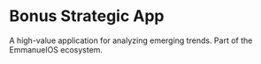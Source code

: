 # Bonus Strategic App

A high-value application for analyzing emerging trends. Part of the EmmanuelOS ecosystem.
